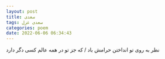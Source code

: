 ```yaml
---
layout: post
title: سعدی
tags: سعدی غزل
categories: poem
date: 2022-06-06 06:34:43
---
```


نظر به روی تو انداختن حرامش باد / که جز تو در همه عالم کسی دگر دارد
